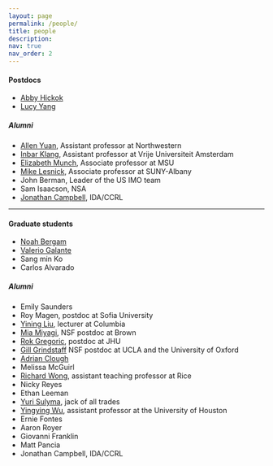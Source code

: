 ```yaml
---
layout: page
permalink: /people/
title: people
description: 
nav: true
nav_order: 2
---
```


<h4> Postdocs </h4>

<ul>

<li> <a href="https://www.math.columbia.edu/~ahickok/">Abby Hickok</a> </li>

<li> <a href="https://lzyang257.github.io/">Lucy Yang</a></li>

</ul>

<h5> Alumni </h5>

<ul>

<li> <a href="https://allenyuan.me/">Allen Yuan</a>, Assistant professor at Northwestern</li>

<li> <a href="https://research.vu.nl/en/persons/inbar-klang">Inbar Klang</a>, Assistant professor at Vrije Universiteit Amsterdam</li>

<li> <a href="https://elizabethmunch.com/">Elizabeth Munch</a>, Associate professor at MSU </li>

<li> <a href="https://www.albany.edu/~ml644186/">Mike Lesnick</a>, Associate professor at SUNY-Albany</li>

<li> John Berman, Leader of the US IMO team </li>

<li> Sam Isaacson, NSA </li>

<li> <a href="https://jonalfcam.github.io/">Jonathan Campbell</a>, IDA/CCRL </li>

</ul>

<hr />

<h4> Graduate students </h4>

<ul>

<li> <a href="https://njbergam.github.io/">Noah Bergam</a> </li>

<li> <a href="">Valerio Galante</a> </li>

<li> Sang min Ko</li>

<li> Carlos Alvarado </li>

</ul>

<h5> Alumni </h5>

<ul>

<li> Emily Saunders </li>

<li> Roy Magen, postdoc at Sofia University</li>

<li> <a href="https://imyiningliu.github.io/">Yining Liu</a>, lecturer at Columbia</li>

<li> <a href="https://miriammiyagi.github.io/">Mia Miyagi</a>, NSF postdoc at Brown</li>

<li> <a href="https://sites.google.com/view/rokgregoric/home">Rok Gregoric</a>, postdoc at JHU </li>

<li> <a href="https://www.maths.ox.ac.uk/people/gillian.grindstaff">Gill Grindstaff</a> NSF postdoc at UCLA and the University of Oxford </li>

<li> <a href="https://adrianclough.github.io/">Adrian Clough</a> </li>

<li> Melissa McGuirl </li>

<li> <a href="https://rwongmath.github.io/">Richard Wong</a>, assistant teaching professor at Rice</li>

<li> Nicky Reyes </li>

<li> Ethan Leeman </li>

<li> <a href="https://ysulyma.github.io/">Yuri Sulyma</a>, jack of all trades </li>

<li> <a href="https://www.yingyingwu.io/">Yingying Wu</a>, assistant professor at the University of Houston </li>

<li> Ernie Fontes</li>

<li> Aaron Royer </li>

<li> Giovanni Franklin </li>

<li> Matt Pancia </li>

<li> Jonathan Campbell, IDA/CCRL </li>

</ul>

